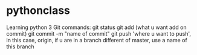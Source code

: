# pythonclass
Learning python 3
Git commands:
git status
git add (what u want add on commit)
git commit -m "name of commit"
git push 'where u want to push', in this case, origin, if u are in a branch different of master, use a name of this branch
